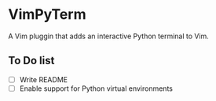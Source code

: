 # VimPyTerm

A Vim pluggin that adds an interactive Python terminal to Vim.

## To Do list

- [ ] Write README
- [ ] Enable support for Python virtual environments
